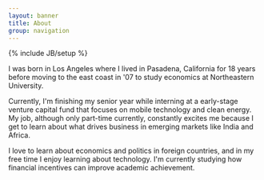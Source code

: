 ```yaml
---
layout: banner
title: About
group: navigation
---
```

{% include JB/setup %}

I was born in Los Angeles where I lived in Pasadena, California for 18 years before moving to the east coast in '07 to study economics at Northeastern University.

Currently, I'm finishing my senior year while interning at a early-stage venture capital fund that focuses on mobile technology and clean energy. My job, although only part-time currently, constantly excites me because I get to learn about what drives business in emerging markets like India and Africa. 

I love to learn about economics and politics in foreign countries, and in my free time I enjoy learning about technology. I'm currently studying how financial incentives can improve academic achievement.